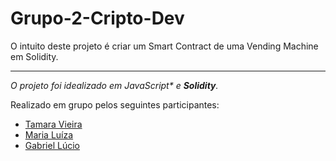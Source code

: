 # Grupo-2-Cripto-Dev
O intuito deste projeto é criar um Smart Contract de uma Vending Machine em Solidity.

------------------------

_O projeto foi idealizado em *JavaScript** e **Solidity**._

Realizado em grupo pelos seguintes participantes:

* [Tamara Vieira](https://github.com/tamaraafvieira)
* [Maria Luíza](https://github.com/MariaLuizaDMoura)
* [Gabriel Lúcio](https://github.com/Bieoool355)

